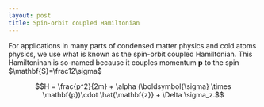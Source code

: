 ```yaml
---
layout: post
title: Spin-orbit coupled Hamiltonian
---
```


For applications in many parts of condensed matter physics and cold atoms physics, we use what is known as the spin-orbit coupled Hamiltonian. This Hamiltoninan is so-named because it couples momentum $\mathbf{p}$
to the spin $\mathbf{S}=\frac12\sigma$

$$H = \frac{p^2}{2m} + \alpha (\boldsymbol{\sigma} \times \mathbf{p})\cdot \hat{\mathbf{z}} + \Delta \sigma_z.$$
